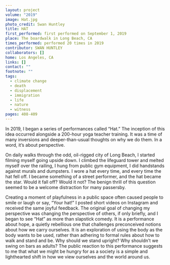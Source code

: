 ```yaml
---
layout: project
volume: "2019"
image: Hat.jpg
photo_credit: Swan Huntley
title: HAT
first_performed: first performed on September 1, 2019
place: The boardwalk in Long Beach, CA
times_performed: performed 20 times in 2019
contributor: SWAN HUNTLEY
collaborators: []
home: Los Angeles, CA
links: []
contact: ""
footnote: ""
tags:
  - climate change
  - death
  - displacement
  - immigration
  - life
  - nature
  - witness
pages: 408-409
---
```


In 2019, I began a series of performances called “Hat.” The inception of this idea occurred alongside a 200-hour yoga teacher training. It was a time of many inversions and deeper-than-usual thoughts on why we do them. In a word, it’s about perspective.

On daily walks through the odd, oil-rigged city of Long Beach, I started filming myself going upside down. I climbed the lifeguard tower and melted myself over the railing, I hung from public gym equipment, I did handstands against murals and dumpsters. I wore a hat every time, and every time the hat fell off. I became something of a street performer, and the hat became the star. Would it fall off? Would it not? The benign thrill of this question seemed to be a welcome distraction for many passersby.

Creating a moment of playfulness in a public space often caused people to smile or laugh or say, “Your hat!” I posted short videos on Instagram and received the same joyful feedback. The original goal of changing my perspective was changing the perspective of others, if only briefly, and I began to see “Hat” as more than slapstick comedy. It is a performance about hope, a quietly rebellious one that challenges preconceived notions about how we carry ourselves. It is an exploration of using the body as the body wants to be used, rather than adhering to formal rules about how to walk and stand and be. Why should we stand upright? Why shouldn’t we swing on bars as adults? The public reaction to this performance suggests to me that what we might be hungry for as a society is a simple and lighthearted shift in how we view ourselves and the world around us.
